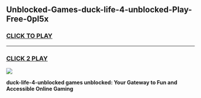 
## Unblocked-Games-duck-life-4-unblocked-Play-Free-0pl5x
<h3>
<a href="https://premium76.site?title=duck-life-4-unblocked&ref=18A1">CLICK TO PLAY</a></h3>
<hr>

<h3>
<a href="https://premium76.site?title=duck-life-4-unblocked&ref=18A1">CLICK 2 PLAY</a>
  
</h3>

<a href="https://premium76.site?title=duck-life-4-unblocked&ref=18A1"><img src="https://clearcache.store/games.png"></a>


**duck-life-4-unblocked games unblocked: Your Gateway to Fun and Accessible Online Gaming**
